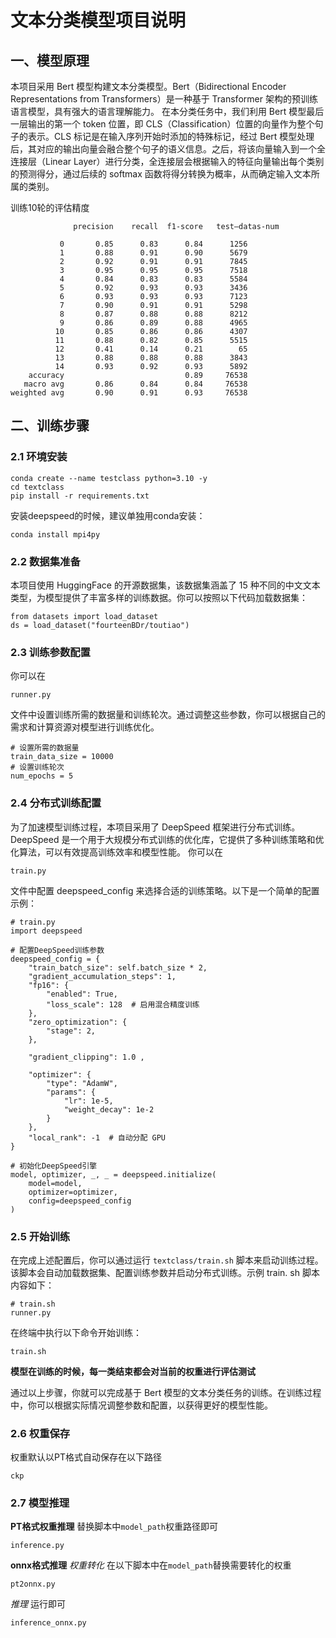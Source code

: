 
# 文本分类模型项目说明
## 一、模型原理
本项目采用 Bert 模型构建文本分类模型。Bert（Bidirectional Encoder Representations from Transformers）是一种基于 Transformer 架构的预训练语言模型，具有强大的语言理解能力。
在本分类任务中，我们利用 Bert 模型最后一层输出的第一个 token 位置，即 CLS（Classification）位置的向量作为整个句子的表示。CLS 标记是在输入序列开始时添加的特殊标记，经过 Bert 模型处理后，其对应的输出向量会融合整个句子的语义信息。之后，将该向量输入到一个全连接层（Linear Layer）进行分类，全连接层会根据输入的特征向量输出每个类别的预测得分，通过后续的 softmax 函数将得分转换为概率，从而确定输入文本所属的类别。

训练10轮的评估精度
```
              precision    recall  f1-score   test—datas-num

           0       0.85      0.83      0.84      1256
           1       0.88      0.91      0.90      5679
           2       0.92      0.91      0.91      7845
           3       0.95      0.95      0.95      7518
           4       0.84      0.83      0.83      5584
           5       0.92      0.93      0.93      3436
           6       0.93      0.93      0.93      7123
           7       0.90      0.91      0.91      5298
           8       0.87      0.88      0.88      8212
           9       0.86      0.89      0.88      4965
          10       0.85      0.86      0.86      4307
          11       0.88      0.82      0.85      5515
          12       0.41      0.14      0.21        65
          13       0.88      0.88      0.88      3843
          14       0.93      0.92      0.93      5892
    accuracy                           0.89     76538
   macro avg       0.86      0.84      0.84     76538
weighted avg       0.90      0.91      0.93     76538
```

## 二、训练步骤
### 2.1 环境安装
```
conda create --name testclass python=3.10 -y
cd textclass
pip install -r requirements.txt
```
安装deepspeed的时候，建议单独用conda安装：
```
conda install mpi4py
```

### 2.2 数据集准备
本项目使用 HuggingFace 的开源数据集，该数据集涵盖了 15 种不同的中文文本类型，为模型提供了丰富多样的训练数据。你可以按照以下代码加载数据集：
```
from datasets import load_dataset
ds = load_dataset("fourteenBDr/toutiao")
```
### 2.3 训练参数配置
你可以在 
```
runner.py 
```
文件中设置训练所需的数据量和训练轮次。通过调整这些参数，你可以根据自己的需求和计算资源对模型进行训练优化。
```
# 设置所需的数据量
train_data_size = 10000
# 设置训练轮次
num_epochs = 5
```
### 2.4 分布式训练配置
为了加速模型训练过程，本项目采用了 DeepSpeed 框架进行分布式训练。DeepSpeed 是一个用于大规模分布式训练的优化库，它提供了多种训练策略和优化算法，可以有效提高训练效率和模型性能。
你可以在 
```
train.py 
```
文件中配置 deepspeed_config 来选择合适的训练策略。以下是一个简单的配置示例：
```
# train.py
import deepspeed

# 配置DeepSpeed训练参数
deepspeed_config = {
    "train_batch_size": self.batch_size * 2,
    "gradient_accumulation_steps": 1,
    "fp16": {
        "enabled": True,
        "loss_scale": 128  # 启用混合精度训练
    },
    "zero_optimization": {
        "stage": 2,  
    },

    "gradient_clipping": 1.0 , 

    "optimizer": {
        "type": "AdamW",
        "params": {
            "lr": 1e-5,
            "weight_decay": 1e-2
        }
    },
    "local_rank": -1  # 自动分配 GPU
}

# 初始化DeepSpeed引擎
model, optimizer, _, _ = deepspeed.initialize(
    model=model,
    optimizer=optimizer,
    config=deepspeed_config
)
```
### 2.5 开始训练
在完成上述配置后，你可以通过运行 `textclass/train.sh` 脚本来启动训练过程。该脚本会自动加载数据集、配置训练参数并启动分布式训练。示例 train.
sh 脚本内容如下：
```
# train.sh
runner.py
```
在终端中执行以下命令开始训练：
```
train.sh
```
**模型在训练的时候，每一类结束都会对当前的权重进行评估测试**

通过以上步骤，你就可以完成基于 Bert 模型的文本分类任务的训练。在训练过程中，你可以根据实际情况调整参数和配置，以获得更好的模型性能。


### 2.6 权重保存
权重默认以PT格式自动保存在以下路径
```
ckp
```


### 2.7 模型推理
**PT格式权重推理**
替换脚本中`model_path`权重路径即可
```
inference.py
```

**onnx格式推理**
*权重转化*
在以下脚本中在`model_path`替换需要转化的权重
```
pt2onnx.py
```

*推理*
运行即可
```
inference_onnx.py
```